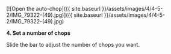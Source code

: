 ---
---

[![Open the auto-chop]({{ site.baseurl }}/assets/images/4/4-5-2/IMG_79322-(49).jpg)]({{
site.baseurl }}/assets/images/4/4-5-2/IMG_79322-(49).jpg)

**4. Set a number of chops**

Slide the bar to adjust the number of chops you want.
